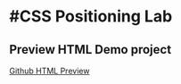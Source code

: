 
#CSS Positioning Lab
=========



## Preview HTML Demo project

[Github HTML Preview](https://htmlpreview.github.io/?https://raw.githubusercontent.com/fraigo/css_positioning/master/index.html)